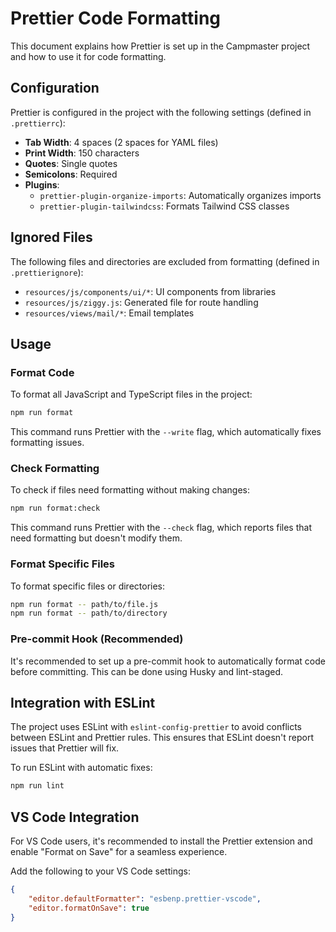 # Prettier Code Formatting

This document explains how Prettier is set up in the Campmaster project and how to use it for code formatting.

## Configuration

Prettier is configured in the project with the following settings (defined in `.prettierrc`):

- **Tab Width**: 4 spaces (2 spaces for YAML files)
- **Print Width**: 150 characters
- **Quotes**: Single quotes
- **Semicolons**: Required
- **Plugins**:
    - `prettier-plugin-organize-imports`: Automatically organizes imports
    - `prettier-plugin-tailwindcss`: Formats Tailwind CSS classes

## Ignored Files

The following files and directories are excluded from formatting (defined in `.prettierignore`):

- `resources/js/components/ui/*`: UI components from libraries
- `resources/js/ziggy.js`: Generated file for route handling
- `resources/views/mail/*`: Email templates

## Usage

### Format Code

To format all JavaScript and TypeScript files in the project:

```bash
npm run format
```

This command runs Prettier with the `--write` flag, which automatically fixes formatting issues.

### Check Formatting

To check if files need formatting without making changes:

```bash
npm run format:check
```

This command runs Prettier with the `--check` flag, which reports files that need formatting but doesn't modify them.

### Format Specific Files

To format specific files or directories:

```bash
npm run format -- path/to/file.js
npm run format -- path/to/directory
```

### Pre-commit Hook (Recommended)

It's recommended to set up a pre-commit hook to automatically format code before committing. This can be done using
Husky and lint-staged.

## Integration with ESLint

The project uses ESLint with `eslint-config-prettier` to avoid conflicts between ESLint and Prettier rules. This ensures
that ESLint doesn't report issues that Prettier will fix.

To run ESLint with automatic fixes:

```bash
npm run lint
```

## VS Code Integration

For VS Code users, it's recommended to install the Prettier extension and enable "Format on Save" for a seamless
experience.

Add the following to your VS Code settings:

```json
{
    "editor.defaultFormatter": "esbenp.prettier-vscode",
    "editor.formatOnSave": true
}
```
